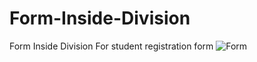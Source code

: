 # Form-Inside-Division
Form Inside Division For student registration form
![Form](https://user-images.githubusercontent.com/92413748/141254935-b67abcf7-d452-46b3-b857-85a70d6a9015.png)
